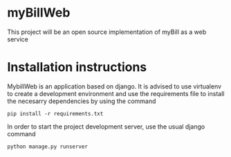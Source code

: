 # myBillWeb
This project will be an open source implementation of myBill as a web service

# Installation instructions
 MybillWeb is an application based on django. It is advised to use virtualenv to create a development environment and use the requirements file to install the necesarry dependencies by using the command

    pip install -r requirements.txt

 In order to start the project development server, use the usual django command

    python manage.py runserver
